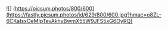 ![] (https://picsum.photos/800/600](https://fastly.picsum.photos/id/629/800/600.jpg?hmac=o8ZL-6CKaIsxOeMIpTevAkhyBwmX55W9JFS5xG6OyRQ)
